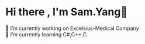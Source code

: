 Hi there , I'm Sam.Yang👋  
=
🏢 I’m currently working on Excelsius-Medical Company  
🌱 I’m currently learning C#,C++,C  


